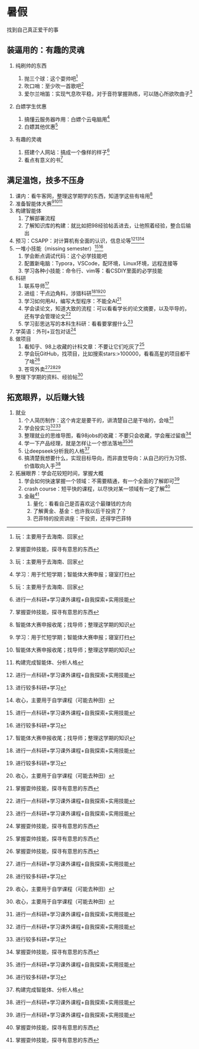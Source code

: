 # 暑假

[^1]: 学习：用于忙短学期；智能体大赛申报；寝室打扫
[^2]: 智能体大赛申报收尾；找导师；整理这学期的知识
[^3]: 玩：主要用于去海南、回家
[^4]: 构建完成智能体、分析人格
[^5]: 进行一点科研+学习课外课程+自我探索+实用技能
[^6]: 进行较多科研+学习
[^7]: 收心，主要用于自学课程（可能去种田）
[^随时]: 掌握耍帅技能，探寻有意思的东西

找到自己真正爱干的事

## 装逼用的：有趣的灵魂



1. 纯刷帅的东西
   1. 抛三个球：这个耍帅吧[^3]
   2. 吹口哨：至少吹一首歌吧[^随时]
   4. 爱尔兰哨笛：实现气息吹平稳，对于音符掌握熟练，可以随心所欲吹曲子[^3]
   
2. 白嫖学生优惠
   1. 搞懂云服务器咋用：白嫖个云电脑用[^1]
   1. 白嫖其他优惠​[^3]
3. 有趣的灵魂
   1. 搭建个人网站：搞成一个像样的样子[^5]
   2. 看点有意义的书[^随时]



## 满足温饱，技多不压身

1. 课内：看牛客网，整理这学期学的东西，知道学这些有啥用[^2]
1. 准备智能体大赛[^1][^2][^4]
1. 构建智能体
   1. 了解部署流程
   1. 了解知识库的构建：就比如把98经验帖丢进去，让他照着经验，整合后输出
1. 预习：CSAPP：对计算机有全面的认识，信息论等[^5][^6][^7]
1. 一堆小技能（missing semester）[^5][^6]
   1. 学会断点调试代码：这个必学技能吧
   1. 配置新电脑：Typora，VSCode，配环境，Linux环境，远程连接等
   1. 学习各种小技能：命令行、vim等：看CSDIY里面的必学技能
1. 科研
   1. 联系导师[^2]
   1. 进组：干点边角料，涉猎科研[^5][^6][^7]
   1. 学习如何用AI，编写大型程序：不能全AI[^随时]
   1. 学会读论文，知道大致的流程：可以看看学长的论文摘要，以及毕导的，还有学会管理论文[^5]
   1. 学习彭思达写的本科生科研：看看要掌握什么[^5]
1. 学英语：外刊+豆包对话[^随时]
1. 做项目
   1. 看知乎、98上收藏的计科文章：不要让它们吃灰了[^随时]
   1. 学会玩GitHub，找项目，比如搜索stars:>100000，看看高星的项目都干了啥[^随时]
   1. 苍穹外卖[^5][^6][^7]
1. 整理下学期的资料、经验帖[^7]




## 拓宽眼界，以后赚大钱

1. 就业
   1. 个人简历制作：这个肯定是要干的，讲清楚自己是干啥的，会啥[^5]
   1. 学会投实习[^5][^6]
   1. 整理就业的思维导图，看98jobs的收藏：不要只会收藏，学会雁过留痕[^随时]
   1. 学一下产品经理，就是怎样让一个想法落地[^5][^6]
   1. 让deepseek分析我的人格[^4]
   1. 搞清楚我想要什么，实现目标导向，而非直觉导向：从自己的行为习惯、价值取向入手[^5]
1. 拓展眼界：学会花较短时间，掌握大概
   1. 学会如何快速掌握一个领域：不需要精通，有一个全面的了解即可[^5]
   1. crash course：短平快的课程，以尽快对某一领域有一定了解[^随时]
   1. 金融[^随时]
      1. 量化：看看自己是否喜欢这个最赚钱的方向
      1. 了解黄金、基金：也许我以后干投资了？
      1. 巴菲特的投资讲座：干投资，还得学巴菲特
